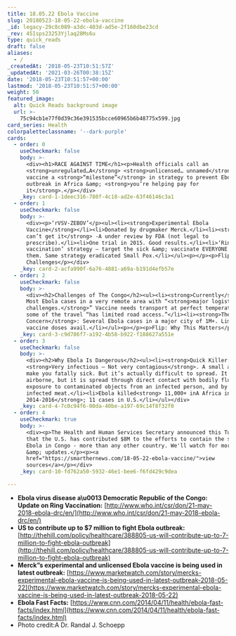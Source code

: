 ```yaml
---
title: 18.05.22 Ebola Vaccine
slug: 20180523-18-05-22-ebola-vaccine
_id: legacy-29c8c089-a3dc-403d-ad5e-2f160dbe23cd
_rev: 45Isps23253Yjlaq28Ms6u
type: quick_reads
draft: false
aliases:
  - /
_createdAt: '2018-05-23T10:51:57Z'
_updatedAt: '2021-03-26T00:38:15Z'
date: '2018-05-23T10:51:57+00:00'
lastmod: '2018-05-23T10:51:57+00:00'
weight: 50
featured_image:
  alt: Quick Reads background image
  url: >-
    75c94cb1e77f0d39c36e391535bcce60965b6b48775x599.jpg
card_series: Health
colorpaletteclassname: '--dark-purple'
cards:
  - order: 0
    useCheckmark: false
    body: >-
      <div><h1>RACE AGAINST TIME</h1><p>Health officials call an
      <strong>unregulated…A</strong> <strong>unlicensed… unnamed</strong>
      vaccine a <strong>“milestone”</strong> in strategy to prevent Ebola
      outbreak in Africa &amp; <strong>you’re helping pay for
      it</strong>.</p></div>
    _key: card-1-1deec316-780f-4c18-ad2e-63f46146c3a1
  - order: 1
    useCheckmark: false
    body: >-
      <div><p>‘rVSV-ZEBOV’</p><ul><li><strong>Experimental Ebola
      Vaccine</strong></li><li>Donated by drugmaker Merck.</li><li><strong>You
      can’t get it</strong> -A under review by FDA (not legal to
      prescribe).</li><li>One trial in 2015. Good results.</li><li>‘Ring
      vaccination’ strategy – target the sick &amp; vaccinate EVERYONE around
      them. Same strategy eradicated Small Pox.</li></ul><p></p><p>Flip:
      Challenges</p></div>
    _key: card-2-acfa990f-6a76-4881-a69a-b191d4efb57e
  - order: 2
    useCheckmark: false
    body: >-
      <div><h2>Challenges of The Congo</h2><ul><li><strong>Currently</strong>:
      Most Ebola cases in a very remote area with “<strong>major logistical
      challenges.</strong>” Vaccine needs transport at perfect temperature – and
      some of the travel “has limited road access.”</li><li><strong>The
      Concern</strong>: Several Ebola cases in a major city of 1M+. Limited # of
      vaccine doses avail.</li></ul><p></p><p>Flip: Why This Matters</p></div>
    _key: card-3-c9d786f7-a192-4b58-b922-f188627a551e
  - order: 3
    useCheckmark: false
    body: >-
      <div><h2>Why Ebola Is Dangerous</h2><ul><li><strong>Quick Killer:</strong>
      <strong>Very infectious – Not very contagious</strong>. A small amount can
      make you fatally sick. But it’s actually difficult to spread. It’s not
      airborne, but it is spread through direct contact with bodily fluids,
      exposure to contaminated objects from an infected person, and by handling
      infected meat.</li><li>Ebola killed<strong> 11,000+ inA Africa in
      2014-2016</strong>; 11 cases in U.S.</li></ul></div>
    _key: card-4-7c0c94f6-00da-40be-a197-69c14f8f32f0
  - order: 4
    useCheckmark: true
    body: >-
      <div><p>The Health and Human Services Secretary announced this Tuesday
      that the U.S. has contributed $8M to the efforts to contain the spread of
      Ebola in Congo - more than any other country. We'll watch for more $$
      &amp; updates.</p><p><a
      href="https://smarthernews.com/18-05-22-ebola-vaccine/">view
      sources</a></p></div>
    _key: card-10-fd762a50-5932-46e1-bee6-f6fd429c9dea

---
```

* **Ebola virus disease a\u0013 Democratic Republic of the Congo: Update on Ring Vaccination:** [http://www.who.int/csr/don/21-may-2018-ebola-drc/en/](http://www.who.int/csr/don/21-may-2018-ebola-drc/en/)
* **US to contribute up to $7 million to fight Ebola outbreak:** [http://thehill.com/policy/healthcare/388805-us-will-contribute-up-to-7-million-to-fight-ebola-outbreak](http://thehill.com/policy/healthcare/388805-us-will-contribute-up-to-7-million-to-fight-ebola-outbreak)
* **Merck”s experimental and unlicensed Ebola vaccine is being used in latest outbreak:** [https://www.marketwatch.com/story/mercks-experimental-ebola-vaccine-is-being-used-in-latest-outbreak-2018-05-22](https://www.marketwatch.com/story/mercks-experimental-ebola-vaccine-is-being-used-in-latest-outbreak-2018-05-22)
* **Ebola Fast Facts:** [https://www.cnn.com/2014/04/11/health/ebola-fast-facts/index.html](https://www.cnn.com/2014/04/11/health/ebola-fast-facts/index.html)
* Photo credit:A Dr. Randal J. Schoepp